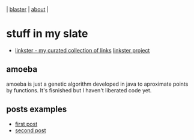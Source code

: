 | [blaster](blaster.md) | [about](about.md) | 

# stuff in my slate

* [linkster - my curated collection of links](https://rafaelaznar.github.io/linkster/) [linkster project](https://github.com/rafaelaznar/linkster)

## amoeba

amoeba is just a genetic algorithm developed in java to aproximate points by functions. It's fisnished but I haven't liberated code yet.

## posts examples

* [first post](posts/2023.01.23.01.md)
* [second post](posts/2023.01.23.02.md)
